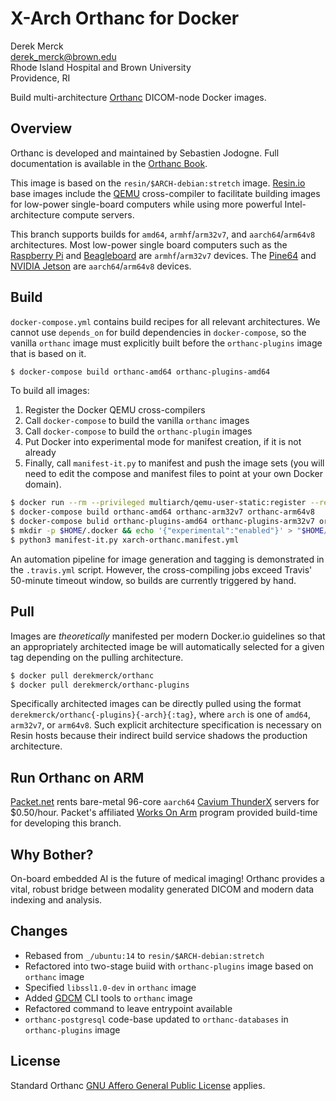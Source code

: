 # X-Arch Orthanc for Docker

Derek Merck  
<derek_merck@brown.edu>  
Rhode Island Hospital and Brown University  
Providence, RI  

Build multi-architecture [Orthanc](https://www.orthanc-server.com) DICOM-node Docker images.


## Overview

Orthanc is developed and maintained by Sebastien Jodogne. Full documentation is available in the [Orthanc Book](http://book.orthanc-server.com/users/docker.html).

This image is based on the `resin/$ARCH-debian:stretch` image.  [Resin.io][] base images include the [QEMU][] cross-compiler to facilitate building images for low-power single-board computers while using more powerful Intel-architecture compute servers.

[Resin.io]: http://resin.io
[QEMU]: https://www.qemu.org

This branch supports builds for `amd64`, `armhf`/`arm32v7`, and `aarch64`/`arm64v8` architectures.  Most low-power single board computers such as the [Raspberry Pi][] and [Beagleboard][] are `armhf`/`arm32v7` devices.  The [Pine64][] and [NVIDIA Jetson][] are `aarch64`/`arm64v8` devices.

[Raspberry Pi]: https://www.raspberrypi.org
[Beagleboard]: http://beagleboard.org
[Pine64]: https://www.pine64.org
[NVIDIA Jetson]: https://developer.nvidia.com/embedded/buy/jetson-tx2


## Build

`docker-compose.yml` contains build recipes for all relevant architectures.  We cannot use `depends_on` for build dependencies in `docker-compose`, so the vanilla `orthanc` image must explicitly built before the `orthanc-plugins` image that is based on it.

```bash
$ docker-compose build orthanc-amd64 orthanc-plugins-amd64
```

To build all images:

1. Register the Docker QEMU cross-compilers
2. Call `docker-compose` to build the vanilla `orthanc` images
3. Call `docker-compose` to build the `orthanc-plugin` images
4. Put Docker into experimental mode for manifest creation, if it is not already
5. Finally, call `manifest-it.py` to manifest and push the image sets (you will need to edit the compose and manifest files to point at your own Docker domain).

```bash
$ docker run --rm --privileged multiarch/qemu-user-static:register --reset
$ docker-compose build orthanc-amd64 orthanc-arm32v7 orthanc-arm64v8
$ docker-compose bulid orthanc-plugins-amd64 orthanc-plugins-arm32v7 orthanc-plugins-arm64v8
$ mkdir -p $HOME/.docker && echo '{"experimental":"enabled"}' > "$HOME/.docker/config.json"
$ python3 manifest-it.py xarch-orthanc.manifest.yml
```

An automation pipeline for image generation and tagging is demonstrated in the `.travis.yml` script.  However, the cross-compiling jobs exceed Travis' 50-minute timeout window, so builds are currently triggered by hand.


## Pull

Images are _theoretically_ manifested per modern Docker.io guidelines so that an appropriately architected image be will automatically selected for a given tag depending on the pulling architecture.

```bash
$ docker pull derekmerck/orthanc
$ docker pull derekmerck/orthanc-plugins
```

Specifically architected images can be directly pulled using the format `derekmerck/orthanc{-plugins}{-arch}{:tag}`, where `arch` is one of `amd64`, `arm32v7`, or `arm64v8`.  Such explicit architecture specification is necessary on Resin hosts because their indirect build service shadows the production architecture.


## Run Orthanc on ARM

[Packet.net][] rents bare-metal 96-core `aarch64` [Cavium ThunderX] servers for $0.50/hour.  Packet's affiliated [Works On Arm][] program provided build-time for developing this branch.

[Cavium ThunderX]: https://www.cavium.com/product-thunderx-arm-processors.html
[Packet.net]: https://packet.net
[Works On Arm]: https://www.worksonarm.com


## Why Bother?

On-board embedded AI is the future of medical imaging!  Orthanc provides a vital, robust bridge between modality generated DICOM and modern data indexing and analysis.


## Changes

- Rebased from `_/ubuntu:14` to `resin/$ARCH-debian:stretch`
- Refactored into two-stage buiid with `orthanc-plugins` image based on `orthanc` image
- Specified `libssl1.0-dev` in `orthanc` image
- Added [GDCM][] CLI tools to `orthanc` image
- Refactored command to leave entrypoint available
- `orthanc-postgresql` code-base updated to `orthanc-databases` in `orthanc-plugins` image

[GDCM]: http://gdcm.sourceforge.net/wiki/index.php/Main_Page


## License

Standard Orthanc [GNU Affero General Public License](http://www.gnu.org/licenses/) applies.
